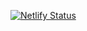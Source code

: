 [![Netlify Status](https://api.netlify.com/api/v1/badges/59676130-3b85-403e-900e-048c83329e82/deploy-status)](https://app.netlify.com/sites/melodic-pegasus-e4ebd7/deploys)
